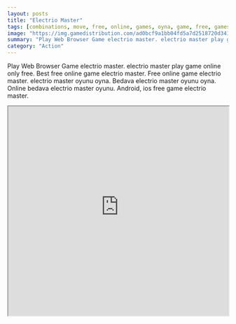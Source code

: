 ```yaml
---
layout: posts
title: "Electrio Master"
tags: [combinations, move, free, online, games, oyna, game, free, games, play, play, games]
image: "https://img.gamedistribution.com/ad0bcf9a1bb04fd5a7d2518720d34148.jpg"
summary: "Play Web Browser Game electrio master. electrio master play game online only free. Best free online game electrio master. Free online game electrio master. electrio master oyunu oyna. Bedava electrio master oyunu oyna. Online bedava electrio master oyunu. Android, ios free game electrio master."
category: "Action"
---
```


Play Web Browser Game electrio master. electrio master play game online only free. Best free online game electrio master. Free online game electrio master. electrio master oyunu oyna. Bedava electrio master oyunu oyna. Online bedava electrio master oyunu. Android, ios free game electrio master.

<iframe width="100%" height="480px;" src="https://html5.gamedistribution.com/ad0bcf9a1bb04fd5a7d2518720d34148/"></iframe>